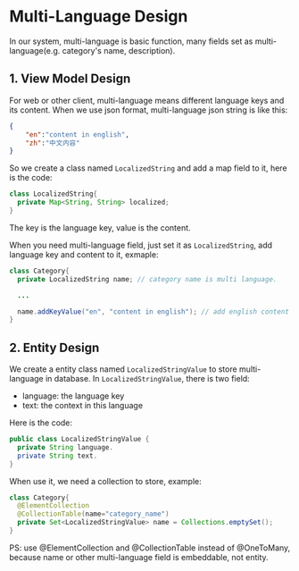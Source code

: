# Multi-Language Design

In our system, multi-language is basic function, many fields set as multi-language(e.g. category's name, description).

## 1. View Model Design

For web or other client, multi-language means different language keys and its content.
When we use json format, multi-language json string is like this:

```json
{
    "en":"content in english",
    "zh":"中文内容"
}
```

So we create a class named `LocalizedString` and add a map field to it, here is the code:

```java
class LocalizedString{
  private Map<String, String> localized;
}
```

The key is the language key, value is the content.

When you need multi-language field, just set it as `LocalizedString`, add language key and content to it,
exmaple:

```java
class Category{
  private LocalizedString name; // category name is multi language.

  ...

  name.addKeyValue("en", "content in english"); // add english content to name.
}
```

## 2. Entity Design

We create a entity class named `LocalizedStringValue` to store multi-language in database.
In `LocalizedStringValue`, there is two field:

* language: the language key
* text: the context in this language

Here is the code:

```java
public class LocalizedStringValue {
  private String language.
  private String text.
}
```

When use it, we need a collection to store, example:

```java
class Category{
  @ElementCollection
  @CollectionTable(name="category_name")
  private Set<LocalizedStringValue> name = Collections.emptySet();
}
```

PS: use @ElementCollection and @CollectionTable instead of @OneToMany, because name or other multi-language field is embeddable, not entity.